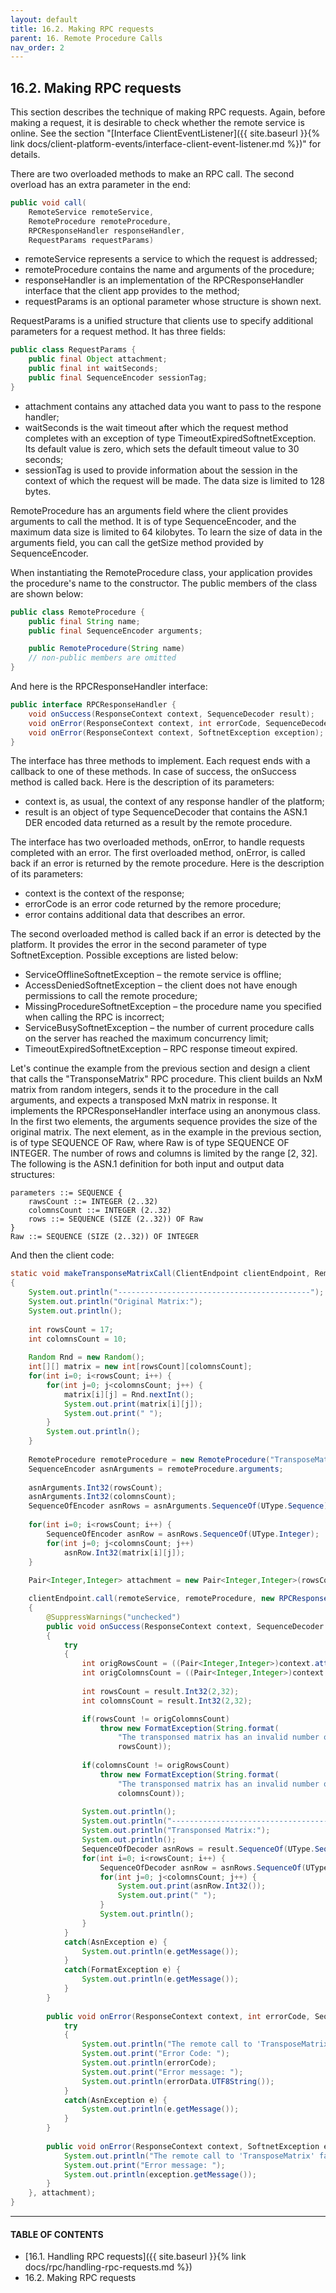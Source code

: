```yaml
---
layout: default
title: 16.2. Making RPC requests
parent: 16. Remote Procedure Calls
nav_order: 2
---
```


## 16.2. Making RPC requests

This section describes the technique of making RPC requests. Again, before making a request, it is desirable to check whether the remote service is online. See the section "[Interface ClientEventListener]({{ site.baseurl }}{% link docs/client-platform-events/interface-client-event-listener.md %})" for details.  

There are two overloaded methods to make an RPC call. The second overload has an extra parameter in the end:  
```java
public void call(
    RemoteService remoteService,
    RemoteProcedure remoteProcedure,
    RPCResponseHandler responseHandler,
    RequestParams requestParams)
```
*	<span class="param">remoteService</span> represents a service to which the request is addressed;
*	<span class="param">remoteProcedure</span> contains the name and arguments of the procedure;
*	<span class="param">responseHandler</span> is an implementation of the <span class="datatype">RPCResponseHandler</span> interface that the client app provides to the method;  
*	<span class="param">requestParams</span> is an optional parameter whose structure is shown next.  

<span class="datatype">RequestParams</span> is a unified structure that clients use to specify additional parameters for a request method. It has three fields:
```java
public class RequestParams {
	public final Object attachment;
	public final int waitSeconds; 
	public final SequenceEncoder sessionTag;
}
```
*	<span class="field">attachment</span> contains any attached data you want to pass to the respone handler;
*	<span class="field">waitSeconds</span> is the wait timeout after which the request method completes with an exception of type <span class="exception">TimeoutExpiredSoftnetException</span>. Its default value is zero, which sets the default timeout value to 30 seconds;
*	<span class="field">sessionTag</span> is used to provide information about the session in the context of which the request will be made. The data size is limited to 128 bytes.  

<span class="datatype">RemoteProcedure</span> has an <span class="field">arguments</span> field where the client provides arguments to call the method. It is of type <span class="datatype">SequenceEncoder</span>, and the maximum data size is limited to 64 kilobytes. To learn the size of data in the <span class="field">arguments</span> field, you can call the <span class="method">getSize</span> method provided by <span class="datatype">SequenceEncoder</span>. 

When instantiating the <span class="datatype">RemoteProcedure</span> class, your application provides the procedure's name to the constructor. The public members of the class are shown below:
```java
public class RemoteProcedure {	
    public final String name;
    public final SequenceEncoder arguments;

    public RemoteProcedure(String name)
    // non-public members are omitted
}
```
And here is the <span class="datatype">RPCResponseHandler</span> interface:
```java
public interface RPCResponseHandler {
	void onSuccess(ResponseContext context, SequenceDecoder result);
	void onError(ResponseContext context, int errorCode, SequenceDecoder errorData);
	void onError(ResponseContext context, SoftnetException exception);
}
```

The interface has three methods to implement. Each request ends with a callback to one of these methods. In case of success, the <span class="method">onSuccess</span> method is called back. Here is the description of its parameters:
*	<span class="param">context</span> is, as usual, the context of any response handler of the platform;
*	<span class="param">result</span> is an object of type <span class="datatype">SequenceDecoder</span> that contains the ASN.1 DER encoded data returned as a result by the remote procedure.  

The interface has two overloaded methods, <span class="method">onError</span>, to handle requests completed with an error. The first overloaded method, <span class="method">onError</span>, is called back if an error is returned by the remote procedure. Here is the description of its parameters:
*	<span class="param">context</span> is the context of the response;
*	<span class="param">errorCode</span> is an error code returned by the remore procedure;
*	<span class="param">error</span> contains additional data that describes an error.  

The second overloaded method is called back if an error is detected by the platform. It provides the error in the second parameter of type <span class="exception">SoftnetException</span>. Possible exceptions are listed below:
*	<span class="exception">ServiceOfflineSoftnetException</span> – the remote service is offline; 
*	<span class="exception">AccessDeniedSoftnetException</span> – the client does not have enough permissions to call the remote procedure;
*	<span class="exception">MissingProcedureSoftnetException</span> – the procedure name you specified when calling the RPC is incorrect;
*	<span class="exception">ServiceBusySoftnetException</span> – the number of current procedure calls on the server has reached the maximum concurrency limit;
*	<span class="exception">TimeoutExpiredSoftnetException</span> – RPC response timeout expired.  

Let's continue the example from the previous section and design a client that calls the "TransponseMatrix" RPC procedure. This client builds an NxM matrix from random integers, sends it to the procedure in the call arguments, and expects a transposed MxN matrix in response. It implements the <span class="datatype">RPCResponseHandler</span> interface using an anonymous class. In the first two elements, the arguments sequence provides the size of the original matrix. The next element, as in the example in the previous section, is of type SEQUENCE OF Raw, where Raw is of type SEQUENCE OF INTEGER. The number of rows and columns is limited by the range [2, 32]. The following is the ASN.1 definition for both input and output data structures:
```
parameters ::= SEQUENCE {
	rawsCount ::= INTEGER (2..32)
	colomnsCount ::= INTEGER (2..32)
	rows ::= SEQUENCE (SIZE (2..32)) OF Raw
}
Raw ::= SEQUENCE (SIZE (2..32)) OF INTEGER
```

And then the client code:
```java
static void makeTransponseMatrixCall(ClientEndpoint clientEndpoint, RemoteService remoteService) 
{		
    System.out.println("-------------------------------------------");
    System.out.println("Original Matrix:");
    System.out.println();
	
    int rowsCount = 17;
    int colomnsCount = 10;
		
    Random Rnd = new Random();
    int[][] matrix = new int[rowsCount][colomnsCount]; 
    for(int i=0; i<rowsCount; i++) {			
        for(int j=0; j<colomnsCount; j++) {
            matrix[i][j] = Rnd.nextInt();
            System.out.print(matrix[i][j]);
            System.out.print(" ");
        }
        System.out.println();
    }
		
    RemoteProcedure remoteProcedure = new RemoteProcedure("TransposeMatrix");		
    SequenceEncoder asnArguments = remoteProcedure.arguments;		
		
    asnArguments.Int32(rowsCount);
    asnArguments.Int32(colomnsCount);				
    SequenceOfEncoder asnRows = asnArguments.SequenceOf(UType.Sequence);
		
    for(int i=0; i<rowsCount; i++) {
        SequenceOfEncoder asnRow = asnRows.SequenceOf(UType.Integer);
        for(int j=0; j<colomnsCount; j++)
            asnRow.Int32(matrix[i][j]);
    }		
	
    Pair<Integer,Integer> attachment = new Pair<Integer,Integer>(rowsCount, colomnsCount);

    clientEndpoint.call(remoteService, remoteProcedure, new RPCResponseHandler()
    {
        @SuppressWarnings("unchecked")
        public void onSuccess(ResponseContext context, SequenceDecoder result)
        {
            try
            {				
                int origRowsCount = ((Pair<Integer,Integer>)context.attachment).First;
                int origColomnsCount = ((Pair<Integer,Integer>)context.attachment).Second;
			
                int rowsCount = result.Int32(2,32);
                int colomnsCount = result.Int32(2,32);

                if(rowsCount != origColomnsCount)					
                    throw new FormatException(String.format(
                        "The transponsed matrix has an invalid number of rows %d",
                        rowsCount));
										
                if(colomnsCount != origRowsCount)
                    throw new FormatException(String.format(
                        "The transponsed matrix has an invalid number of colomns %d", 
                        colomnsCount));
					
                System.out.println();
                System.out.println("------------------------------------------");
                System.out.println("Transponsed Matrix:");
                System.out.println();
                SequenceOfDecoder asnRows = result.SequenceOf(UType.Sequence); 
                for(int i=0; i<rowsCount; i++) {
                    SequenceOfDecoder asnRow = asnRows.SequenceOf(UType.Integer);
                    for(int j=0; j<colomnsCount; j++) {
                        System.out.print(asnRow.Int32());
                        System.out.print(" ");
                    }
                    System.out.println();						
                }					
            }
            catch(AsnException e) {
                System.out.println(e.getMessage());					
            }	
            catch(FormatException e) {
                System.out.println(e.getMessage());
            }	
        }
			
        public void onError(ResponseContext context, int errorCode, SequenceDecoder errorData) {
            try
            {
                System.out.println("The remote call to 'TransposeMatrix' failed.");
                System.out.print("Error Code: ");
                System.out.println(errorCode);
                System.out.print("Error message: ");
                System.out.println(errorData.UTF8String());			
            }
            catch(AsnException e) {
                System.out.println(e.getMessage());					
            }
        }
			
        public void onError(ResponseContext context, SoftnetException exception) {
            System.out.println("The remote call to 'TransposeMatrix' failed.");
            System.out.print("Error message: ");
            System.out.println(exception.getMessage());			
        }
    }, attachment);
}
```

---
#### TABLE OF CONTENTS
* [16.1. Handling RPC requests]({{ site.baseurl }}{% link docs/rpc/handling-rpc-requests.md %})
* 16.2. Making RPC requests